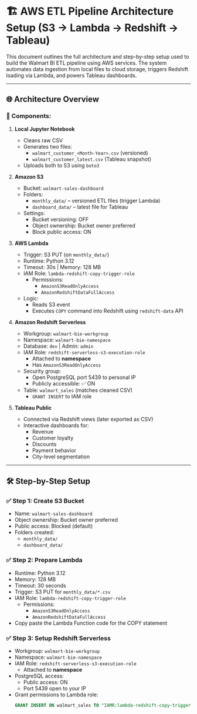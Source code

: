 # 🏗️ AWS ETL Pipeline Architecture Setup (S3 → Lambda → Redshift → Tableau)

This document outlines the full architecture and step-by-step setup used to build the Walmart BI ETL pipeline using AWS services. The system automates data ingestion from local files to cloud storage, triggers Redshift loading via Lambda, and powers Tableau dashboards.

---

## 🌐 Architecture Overview

### 🔹 Components:
1. **Local Jupyter Notebook**  
   - Cleans raw CSV
   - Generates two files:
     - `walmart_customer_<Month-Year>.csv` (versioned)
     - `walmart_customer_latest.csv` (Tableau snapshot)
   - Uploads both to S3 using `boto3`

2. **Amazon S3**
   - Bucket: `walmart-sales-dashboard`
   - Folders:
     - `monthly_data/` – versioned ETL files (trigger Lambda)
     - `dashboard_data/` – latest file for Tableau
   - Settings:
     - Bucket versioning: OFF
     - Object ownership: Bucket owner preferred
     - Block public access: ON

3. **AWS Lambda**
   - Trigger: S3 PUT (on `monthly_data/`)
   - Runtime: Python 3.12
   - Timeout: 30s | Memory: 128 MB
   - IAM Role: `lambda-redshift-copy-trigger-role`
     - Permissions:
       - `AmazonS3ReadOnlyAccess`
       - `AmazonRedshiftDataFullAccess`
   - Logic:
     - Reads S3 event
     - Executes `COPY` command into Redshift using `redshift-data` API

4. **Amazon Redshift Serverless**
   - Workgroup: `walmart-bie-workgroup`
   - Namespace: `walmart-bie-namespace`
   - Database: `dev` | Admin: `admin`
   - IAM Role: `redshift-serverless-s3-execution-role`
     - Attached to **namespace**
     - Has `AmazonS3ReadOnlyAccess`
   - Security group:
     - Open PostgreSQL port 5439 to personal IP
     - Publicly accessible: ✅ ON
   - Table: `walmart_sales` (matches cleaned CSV)
     - `GRANT INSERT` to IAM role

5. **Tableau Public**
   - Connected via Redshift views (later exported as CSV)
   - Interactive dashboards for:
     - Revenue
     - Customer loyalty
     - Discounts
     - Payment behavior
     - City-level segmentation

---

## 🛠️ Step-by-Step Setup

### ✅ Step 1: Create S3 Bucket
- Name: `walmart-sales-dashboard`
- Object ownership: Bucket owner preferred
- Public access: Blocked (default)
- Folders created:
  - `monthly_data/`
  - `dashboard_data/`

### ✅ Step 2: Prepare Lambda
- Runtime: Python 3.12
- Memory: 128 MB
- Timeout: 30 seconds
- Trigger: S3 PUT for `monthly_data/*.csv`
- IAM Role: `lambda-redshift-copy-trigger-role`
  - Permissions:
    - `AmazonS3ReadOnlyAccess`
    - `AmazonRedshiftDataFullAccess`
- Copy paste the Lambda Function code for the COPY statement

### ✅ Step 3: Setup Redshift Serverless
- Workgroup: `walmart-bie-workgroup`
- Namespace: `walmart-bie-namespace`
- IAM Role: `redshift-serverless-s3-execution-role`
  - Attached to **namespace**
- PostgreSQL access:
  - Public access: ON
  - Port 5439 open to your IP
- Grant permissions to Lambda role:
  ```sql
  GRANT INSERT ON walmart_sales TO "IAMR:lambda-redshift-copy-trigger-role";
